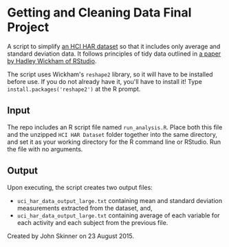Getting and Cleaning Data Final Project
=======================================

A script to simplify
[an HCI HAR dataset](https://d396qusza40orc.cloudfront.net/getdata%2Fprojectfiles%2FUCI%20HAR%20Dataset.zip)
so that it includes only average and standard deviation data. It follows principles of tidy data outlined in
[a paper by Hadley Wickham of RStudio](http://www.jstatsoft.org/v59/i10/paper).

The script uses Wickham's `reshape2` library, so it will have to be installed before use. If you do not already have it, you'll have to install it! Type `install.packages('reshape2')` at the R prompt.

Input
-----

The repo includes an R script file named `run_analysis.R`. Place both this file and the unzipped `HCI HAR Dataset` folder together into the same directory, and set it as your working directory for the R command line or RStudio. Run the file with no arguments.

Output
------

Upon executing, the script creates two output files:
  * `uci_har_data_output_large.txt` containing mean and standard deviation measurements extracted from the dataset, and,
  * `uci_har_data_output_large.txt` containing average of each variable for each activity and each subject from the previous file.

Created by John Skinner on 23 August 2015.
